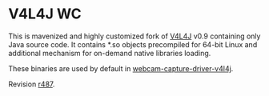 # V4L4J WC

This is mavenized and highly customized fork of [V4L4J](http://code.google.com/p/v4l4j) v0.9 containing only 
Java source code. It contains *.so objects precompiled for 64-bit Linux and additional 
mechanism for on-demand native libraries loading.

These binaries are used by default in [webcam-capture-driver-v4l4j](https://github.com/sarxos/webcam-capture/tree/master/webcam-capture-drivers/webcam-capture-driver-v4l4j).

Revision [r487](http://code.google.com/p/v4l4j/source/detail?r=487).
